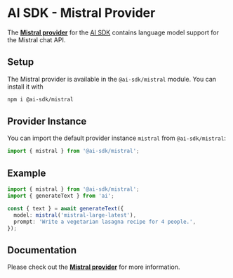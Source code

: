 # AI SDK - Mistral Provider

The **[Mistral provider](https://ai-sdk.dev/providers/ai-sdk-providers/mistral)** for the [AI SDK](https://ai-sdk.dev/docs) contains language model support for the Mistral chat API.

## Setup

The Mistral provider is available in the `@ai-sdk/mistral` module. You can install it with

```bash
npm i @ai-sdk/mistral
```

## Provider Instance

You can import the default provider instance `mistral` from `@ai-sdk/mistral`:

```ts
import { mistral } from '@ai-sdk/mistral';
```

## Example

```ts
import { mistral } from '@ai-sdk/mistral';
import { generateText } from 'ai';

const { text } = await generateText({
  model: mistral('mistral-large-latest'),
  prompt: 'Write a vegetarian lasagna recipe for 4 people.',
});
```

## Documentation

Please check out the **[Mistral provider](https://ai-sdk.dev/providers/ai-sdk-providers/mistral)** for more information.
